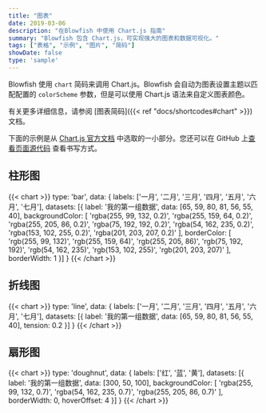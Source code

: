 ```yaml
---
title: "图表"
date: 2019-03-06
description: "在Blowfish 中使用 Chart.js 指南"
summary: "Blowfish 包含 Chart.js，可实现强大的图表和数据可视化。"
tags: ["表格", "示例", "图片", "简码"]
showDate: false
type: 'sample'
---
```


Blowfish 使用 `chart` 简码来调用 Chart.js。Blowfish 会自动为图表设置主题以匹配配置的 `colorScheme` 参数，但是可以使用 Chart.js 语法来自定义图表颜色。

有关更多详细信息，请参阅 [图表简码]({{< ref "docs/shortcodes#chart" >}}) 文档。

下面的示例是从 [Chart.js 官方文档](https://www.chartjs.org/docs/latest/samples) 中选取的一小部分。您还可以在 GitHub 上[查看页面源代码](https://raw.githubusercontent.com/nunocoracao/blowfish/main/exampleSite/content/samples/charts/index.md) 查看书写方式。

## 柱形图

{{< chart >}}
type: 'bar',
data: {
  labels: ['一月', '二月', '三月', '四月', '五月', '六月', '七月'],
  datasets: [{
    label: '我的第一组数据',
    data: [65, 59, 80, 81, 56, 55, 40],
    backgroundColor: [
      'rgba(255, 99, 132, 0.2)',
      'rgba(255, 159, 64, 0.2)',
      'rgba(255, 205, 86, 0.2)',
      'rgba(75, 192, 192, 0.2)',
      'rgba(54, 162, 235, 0.2)',
      'rgba(153, 102, 255, 0.2)',
      'rgba(201, 203, 207, 0.2)'
    ],
    borderColor: [
      'rgb(255, 99, 132)',
      'rgb(255, 159, 64)',
      'rgb(255, 205, 86)',
      'rgb(75, 192, 192)',
      'rgb(54, 162, 235)',
      'rgb(153, 102, 255)',
      'rgb(201, 203, 207)'
    ],
    borderWidth: 1
  }]
}
{{< /chart >}}

## 折线图

{{< chart >}}
type: 'line',
data: {
  labels: ['一月', '二月', '三月', '四月', '五月', '六月', '七月'],
  datasets: [{
    label: '我的第一组数据',
    data: [65, 59, 80, 81, 56, 55, 40],
    tension: 0.2
  }]
}
{{< /chart >}}

## 扇形图

{{< chart >}}
type: 'doughnut',
data: {
  labels: ['红', '蓝', '黄'],
  datasets: [{
    label: '我的第一组数据',
    data: [300, 50, 100],
    backgroundColor: [
      'rgba(255, 99, 132, 0.7)',
      'rgba(54, 162, 235, 0.7)',
      'rgba(255, 205, 86, 0.7)'
    ],
    borderWidth: 0,
    hoverOffset: 4
  }]
}
{{< /chart >}}
